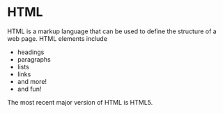 # HTML

HTML is a markup language that can be used to define the structure of a web page. HTML elements include

* headings
* paragraphs
* lists
* links
* and more!
* and fun!

The most recent major version of HTML is HTML5.